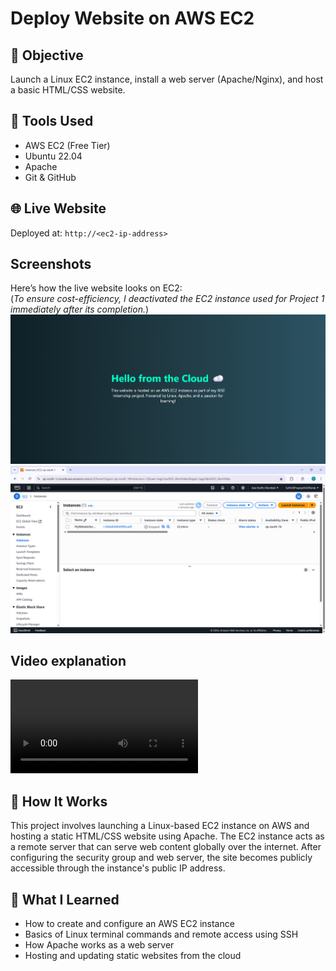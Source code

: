# Deploy Website on AWS EC2

## 🎯 Objective
Launch a Linux EC2 instance, install a web server (Apache/Nginx),
and host a basic HTML/CSS website.

## 🔧 Tools Used
- AWS EC2 (Free Tier)
- Ubuntu 22.04
- Apache
- Git & GitHub

## 🌐 Live Website
Deployed at: `http://<ec2-ip-address>`

## Screenshots
Here’s how the live website looks on EC2:  
(*To ensure cost-efficiency, I deactivated the EC2 instance used for Project 1 immediately after its completion.*)
![Preview](../images/project-1.png)
![Preview](../images/project-1%20instances.png)

## Video explanation
![Preview](../video/project-1.mp4)  

## 🔄 How It Works
This project involves launching a Linux-based EC2 instance on AWS and hosting a static HTML/CSS website using Apache. The EC2 instance acts as a remote server that can serve web content globally over the internet. After configuring the security group and web server, the site becomes publicly accessible through the instance's public IP address.

## 🧠 What I Learned
- How to create and configure an AWS EC2 instance
- Basics of Linux terminal commands and remote access using SSH
- How Apache works as a web server
- Hosting and updating static websites from the cloud